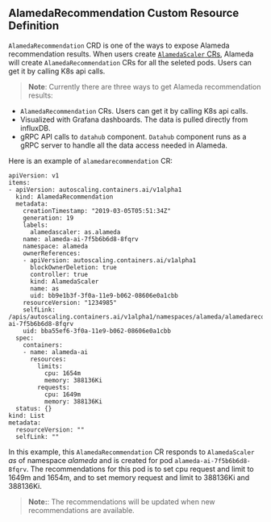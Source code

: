 ## AlamedaRecommendation Custom Resource Definition

`AlamedaRecommendation` CRD is one of the ways to expose Alameda recommendation results. When users create [`AlamedaScaler` CRs](./crd_alamedascaler.md), Alameda will create `AlamedaRecommendation` CRs for all the seleted pods. Users can get it by calling K8s api calls.

> **Note**: Currently there are three ways to get Alameda recommendation results:
- `AlamedaRecommendation` CRs. Users can get it by calling K8s api calls.
- Visualized with Grafana dashboards. The data is pulled directly from influxDB.
- gRPC API calls to `datahub` component. `Datahub` component runs as a gRPC server to handle all the data access needed in Alameda.

Here is an example of `alamedarecommendation` CR:

```
apiVersion: v1
items:
- apiVersion: autoscaling.containers.ai/v1alpha1
  kind: AlamedaRecommendation
  metadata:
    creationTimestamp: "2019-03-05T05:51:34Z"
    generation: 19
    labels:
      alamedascaler: as.alameda
    name: alameda-ai-7f5b6b6d8-8fqrv
    namespace: alameda
    ownerReferences:
    - apiVersion: autoscaling.containers.ai/v1alpha1
      blockOwnerDeletion: true
      controller: true
      kind: AlamedaScaler
      name: as
      uid: bb9e1b3f-3f0a-11e9-b062-08606e0a1cbb
    resourceVersion: "1234985"
    selfLink: /apis/autoscaling.containers.ai/v1alpha1/namespaces/alameda/alamedarecommendations/alameda-ai-7f5b6b6d8-8fqrv
    uid: bba55ef6-3f0a-11e9-b062-08606e0a1cbb
  spec:
    containers:
    - name: alameda-ai
      resources:
        limits:
          cpu: 1654m
          memory: 388136Ki
        requests:
          cpu: 1649m
          memory: 388136Ki
  status: {}
kind: List
metadata:
  resourceVersion: ""
  selfLink: ""
```

In this example, this `AlamedaRecommendation` CR responds to `AlamedaScaler` *as* of namespace *alameda* and is created for pod `alameda-ai-7f5b6b6d8-8fqrv`. The recommendations for this pod is to set cpu request and limit to 1649m and 1654m, and to set memory request and limit to 388136Ki and 388136Ki.

> **Note:**: The recommendations will be updated when new recommendations are available.

